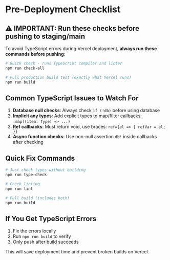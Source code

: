# Pre-Deployment Checklist

## ⚠️ IMPORTANT: Run these checks before pushing to staging/main

To avoid TypeScript errors during Vercel deployment, **always run these commands before pushing**:

```bash
# Quick check - runs TypeScript compiler and linter
npm run check-all

# Full production build test (exactly what Vercel runs)
npm run build
```

## Common TypeScript Issues to Watch For

1. **Database null checks**: Always check `if (!db)` before using database
2. **Implicit any types**: Add explicit types to map/filter callbacks: `.map((item: Type) => ...)`
3. **Ref callbacks**: Must return void, use braces: `ref={el => { refVar = el; }}`
4. **Async function checks**: Use non-null assertion `db!` inside callbacks after checking

## Quick Fix Commands

```bash
# Just check types without building
npm run type-check

# Check linting
npm run lint

# Full build (includes both)
npm run build
```

## If You Get TypeScript Errors

1. Fix the errors locally
2. Run `npm run build` to verify
3. Only push after build succeeds

This will save deployment time and prevent broken builds on Vercel.